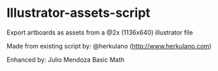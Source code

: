 # Illustrator-assets-script
Export artboards as assets from a @2x (1136x640) illustrator file

Made from existing script by:
@herkulano (http://www.herkulano.com)

Enhanced by:
Julio Mendoza
Basic Math


